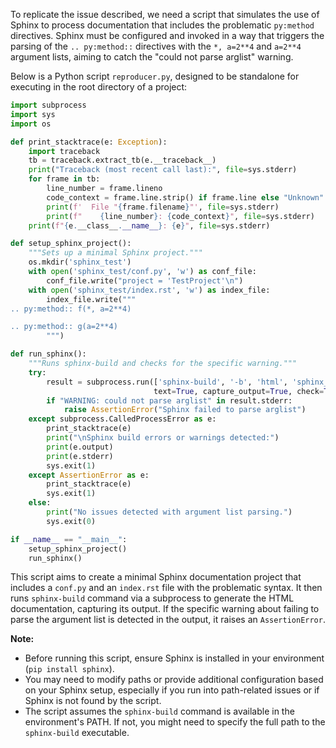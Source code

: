 To replicate the issue described, we need a script that simulates the use of Sphinx to process documentation that includes the problematic `py:method` directives. Sphinx must be configured and invoked in a way that triggers the parsing of the `.. py:method::` directives with the `*, a=2**4` and `a=2**4` argument lists, aiming to catch the "could not parse arglist" warning.

Below is a Python script `reproducer.py`, designed to be standalone for executing in the root directory of a project:

```python
import subprocess
import sys
import os

def print_stacktrace(e: Exception):
    import traceback
    tb = traceback.extract_tb(e.__traceback__)
    print("Traceback (most recent call last):", file=sys.stderr)
    for frame in tb:
        line_number = frame.lineno
        code_context = frame.line.strip() if frame.line else "Unknown"
        print(f'  File "{frame.filename}"', file=sys.stderr)
        print(f"    {line_number}: {code_context}", file=sys.stderr)
    print(f"{e.__class__.__name__}: {e}", file=sys.stderr)

def setup_sphinx_project():
    """Sets up a minimal Sphinx project."""
    os.mkdir('sphinx_test')
    with open('sphinx_test/conf.py', 'w') as conf_file:
        conf_file.write("project = 'TestProject'\n")
    with open('sphinx_test/index.rst', 'w') as index_file:
        index_file.write("""
.. py:method:: f(*, a=2**4)

.. py:method:: g(a=2**4)
        """)

def run_sphinx():
    """Runs sphinx-build and checks for the specific warning."""
    try:
        result = subprocess.run(['sphinx-build', '-b', 'html', 'sphinx_test', 'sphinx_test/_build'],
                                text=True, capture_output=True, check=True)
        if "WARNING: could not parse arglist" in result.stderr:
            raise AssertionError("Sphinx failed to parse arglist")
    except subprocess.CalledProcessError as e:
        print_stacktrace(e)
        print("\nSphinx build errors or warnings detected:")
        print(e.output)
        print(e.stderr)
        sys.exit(1)
    except AssertionError as e:
        print_stacktrace(e)
        sys.exit(1)
    else:
        print("No issues detected with argument list parsing.")
        sys.exit(0)

if __name__ == "__main__":
    setup_sphinx_project()
    run_sphinx()
```

This script aims to create a minimal Sphinx documentation project that includes a `conf.py` and an `index.rst` file with the problematic syntax. It then runs `sphinx-build` command via a subprocess to generate the HTML documentation, capturing its output. If the specific warning about failing to parse the argument list is detected in the output, it raises an `AssertionError`. 

**Note:**
- Before running this script, ensure Sphinx is installed in your environment (`pip install sphinx`).
- You may need to modify paths or provide additional configuration based on your Sphinx setup, especially if you run into path-related issues or if Sphinx is not found by the script.
- The script assumes the `sphinx-build` command is available in the environment's PATH. If not, you might need to specify the full path to the `sphinx-build` executable.